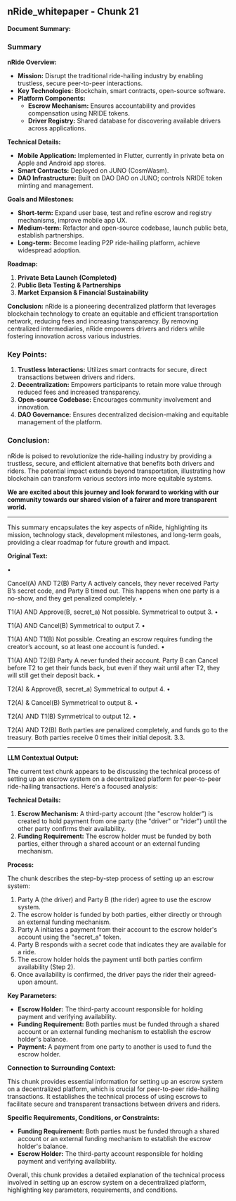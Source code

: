 ## nRide_whitepaper - Chunk 21

**Document Summary:**

### Summary

**nRide Overview:**
- **Mission:** Disrupt the traditional ride-hailing industry by enabling trustless, secure peer-to-peer interactions.
- **Key Technologies:** Blockchain, smart contracts, open-source software.
- **Platform Components:**
  - **Escrow Mechanism:** Ensures accountability and provides compensation using NRIDE tokens.
  - **Driver Registry:** Shared database for discovering available drivers across applications.

**Technical Details:**
- **Mobile Application:** Implemented in Flutter, currently in private beta on Apple and Android app stores.
- **Smart Contracts:** Deployed on JUNO (CosmWasm).
- **DAO Infrastructure:** Built on DAO DAO on JUNO; controls NRIDE token minting and management.

**Goals and Milestones:**
- **Short-term:** Expand user base, test and refine escrow and registry mechanisms, improve mobile app UX.
- **Medium-term:** Refactor and open-source codebase, launch public beta, establish partnerships.
- **Long-term:** Become leading P2P ride-hailing platform, achieve widespread adoption.

**Roadmap:**
1. **Private Beta Launch (Completed)**
2. **Public Beta Testing & Partnerships**
3. **Market Expansion & Financial Sustainability**

**Conclusion:**
nRide is a pioneering decentralized platform that leverages blockchain technology to create an equitable and efficient transportation network, reducing fees and increasing transparency. By removing centralized intermediaries, nRide empowers drivers and riders while fostering innovation across various industries.

### Key Points:
1. **Trustless Interactions:** Utilizes smart contracts for secure, direct transactions between drivers and riders.
2. **Decentralization:** Empowers participants to retain more value through reduced fees and increased transparency.
3. **Open-source Codebase:** Encourages community involvement and innovation.
4. **DAO Governance:** Ensures decentralized decision-making and equitable management of the platform.

### Conclusion:
nRide is poised to revolutionize the ride-hailing industry by providing a trustless, secure, and efficient alternative that benefits both drivers and riders. The potential impact extends beyond transportation, illustrating how blockchain can transform various sectors into more equitable systems. 

**We are excited about this journey and look forward to working with our community towards our shared vision of a fairer and more transparent world.**

---

This summary encapsulates the key aspects of nRide, highlighting its mission, technology stack, development milestones, and long-term goals, providing a clear roadmap for future growth and impact.

**Original Text:**

•

Cancel(A) AND T2(B)
Party A actively cancels, they never received Party B’s secret code, and Party B timed
out. This happens when one party is a no-show, and they get penalized completely. •

T1(A) AND Approve(B, secret_a)
Not possible. Symmetrical to output 3. •

T1(A) AND Cancel(B)
Symmetrical to output 7. •

T1(A) AND T1(B)
Not possible. Creating an escrow requires funding the creator’s account, so at least one
account is funded. •

T1(A) AND T2(B)
Party A never funded their account. Party B can Cancel before T2 to get their funds
back, but even if they wait until after T2, they will still get their deposit back. •

T2(A) & Approve(B, secret_a)
Symmetrical to output 4. •

T2(A) & Cancel(B)
Symmetrical to output 8. •

T2(A) AND T1(B)
Symmetrical to output 12. •

T2(A) AND T2(B)
Both parties are penalized completely, and funds go to the treasury. Both parties receive
0 times their initial deposit. 3.3.

---

**LLM Contextual Output:**

The current text chunk appears to be discussing the technical process of setting up an escrow system on a decentralized platform for peer-to-peer ride-hailing transactions. Here's a focused analysis:

**Technical Details:**

1. **Escrow Mechanism:** A third-party account (the "escrow holder") is created to hold payment from one party (the "driver" or "rider") until the other party confirms their availability.
2. **Funding Requirement:** The escrow holder must be funded by both parties, either through a shared account or an external funding mechanism.

**Process:**

The chunk describes the step-by-step process of setting up an escrow system:

1. Party A (the driver) and Party B (the rider) agree to use the escrow system.
2. The escrow holder is funded by both parties, either directly or through an external funding mechanism.
3. Party A initiates a payment from their account to the escrow holder's account using the "secret_a" token.
4. Party B responds with a secret code that indicates they are available for a ride.
5. The escrow holder holds the payment until both parties confirm availability (Step 2).
6. Once availability is confirmed, the driver pays the rider their agreed-upon amount.

**Key Parameters:**

* **Escrow Holder:** The third-party account responsible for holding payment and verifying availability.
* **Funding Requirement:** Both parties must be funded through a shared account or an external funding mechanism to establish the escrow holder's balance.
* **Payment:** A payment from one party to another is used to fund the escrow holder.

**Connection to Surrounding Context:**

This chunk provides essential information for setting up an escrow system on a decentralized platform, which is crucial for peer-to-peer ride-hailing transactions. It establishes the technical process of using escrows to facilitate secure and transparent transactions between drivers and riders.

**Specific Requirements, Conditions, or Constraints:**

* **Funding Requirement:** Both parties must be funded through a shared account or an external funding mechanism to establish the escrow holder's balance.
* **Escrow Holder:** The third-party account responsible for holding payment and verifying availability.

Overall, this chunk provides a detailed explanation of the technical process involved in setting up an escrow system on a decentralized platform, highlighting key parameters, requirements, and conditions.
